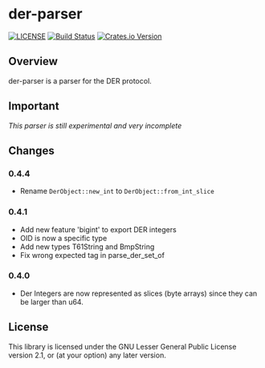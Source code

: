 # der-parser

[![LICENSE](https://img.shields.io/badge/License-LGPL%20v2.1-blue.svg)](LICENSE)
[![Build Status](https://travis-ci.org/rusticata/der-parser.svg?branch=master)](https://travis-ci.org/rusticata/der-parser)
[![Crates.io Version](https://img.shields.io/crates/v/der-parser.svg)](https://crates.io/crates/der-parser)

## Overview

der-parser is a parser for the DER protocol.

## Important

*This parser is still experimental and very incomplete*

## Changes

### 0.4.4

- Rename `DerObject::new_int` to `DerObject::from_int_slice`

### 0.4.1

- Add new feature 'bigint' to export DER integers
- OID is now a specific type
- Add new types T61String and BmpString
- Fix wrong expected tag in parse_der_set_of

### 0.4.0

- Der Integers are now represented as slices (byte arrays) since they can be larger than u64.

## License

This library is licensed under the GNU Lesser General Public License version 2.1, or (at your option) any later version.
